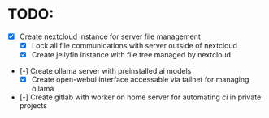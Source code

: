# TODO:

- [x] Create nextcloud instance for server file management
  - [x] Lock all file communications with server outside of nextcloud
  - [x] Create jellyfin instance with file tree managed by nextcloud
- [-] Create ollama server with preinstalled ai models
  - [x] Create open-webui interface accessable via tailnet for managing ollama
- [-] Create gitlab with worker on home server for automating ci in private
  projects

